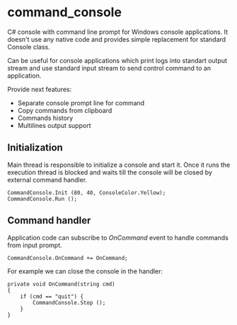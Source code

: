 command_console
===============

C# console with command line prompt for Windows console applications. It doesn't use any native code and provides simple replacement for standard Console class.

Can be useful for console applications which print logs into standart output stream and use standard input stream to send control command to an application.

Provide next features:

- Separate console prompt line for command
- Copy commands from clipboard
- Commands history
- Multilines output support

## Initialization ##

Main thread is responsible to initialize a console and start it. Once it runs the execution thread is blocked and waits till the console will be closed by external command handler.

	CommandConsole.Init (80, 40, ConsoleColor.Yellow);
	CommandConsole.Run ();

## Command handler ##

Application code can subscribe to _OnCommand_ event to handle commands from input prompt.

	CommandConsole.OnCommand += OnCommand;

For example we can close the console in the handler:

	private void OnCommand(string cmd)
	{
		if (cmd == "quit") {
			CommandConsole.Stop ();
		}
	}

